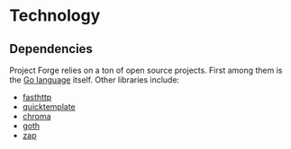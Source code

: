 <!--- Code generated by Project Forge, see https://projectforge.dev for details. -->
# Technology

## Dependencies

Project Forge relies on a ton of open source projects. First among them is the [Go language][1] itself. Other libraries include:

- [fasthttp][2]
- [quicktemplate][3]
- [chroma][4]
- [goth][5]
- [zap][6]


[1]: https://golang.org "What a great contribution to the world of engineering"
[2]: https://github.com/valyala/fasthttp "So much faster than the stdlib, and only slightly more annoying to work with"
[3]: https://github.com/valyala/quicktemplate "The only compile-time template engine that lets you control whitespace"
[4]: https://github.com/alecthomas/chroma "Renders a syntax-highlighted table in a surprisingly small amount of time"
[5]: https://github.com/markbates/goth "Handles OAuth for dozens of providers, works every time"
[6]: https://go.uber.org/zap "Crazy fast logging, with a custom encoder to dump tons of debug info"
